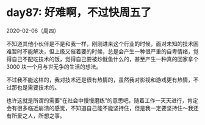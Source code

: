 # day87: 好难啊，不过快周五了
2020-02-06（周四）

不知道其他小伙伴是不是和我一样，刚刚进来这个行业的时候，面对未知的技术困难暂时不能解决，但上级又催着要的时候，总是会产生一种很严重的自卑情绪，觉得自己不配吃技术的饭，觉得自己要被炒鱿鱼什么的，甚至产生一种真的回家拿个 3000 块一个月与世无争的生活的想法。

不过我不能这样的，我对技术还是很有热情的，虽然我对影视和游戏更有热情，不过那也是需要技术的。

也许这就是所谓的需要“在社会中慢慢磨练”的意思吧，随着工作一天天进行，肯定会有很多临近崩溃的感觉，不知道自己能不能坚持住，但是我一定要坚持住～我还有所爱之人，所想之事。
